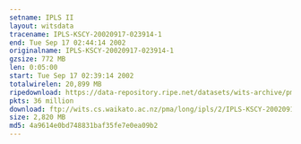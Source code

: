 ```yaml
---
setname: IPLS II
layout: witsdata
tracename: IPLS-KSCY-20020917-023914-1
end: Tue Sep 17 02:44:14 2002
originalname: IPLS-KSCY-20020917-023914-1
gzsize: 772 MB
len: 0:05:00
start: Tue Sep 17 02:39:14 2002
totalwirelen: 20,899 MB
ripedownload: https://data-repository.ripe.net/datasets/wits-archive/pma/long/ipls/2/IPLS-KSCY-20020917-023914-1.gz
pkts: 36 million
download: ftp://wits.cs.waikato.ac.nz/pma/long/ipls/2/IPLS-KSCY-20020917-023914-1.gz
size: 2,820 MB
md5: 4a9614e0bd748831baf35fe7e0ea09b2
---
```

